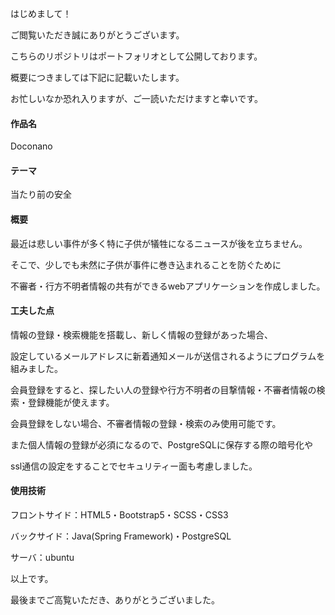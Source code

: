 はじめまして！

ご閲覧いただき誠にありがとうございます。

こちらのリポジトリはポートフォリオとして公開しております。

概要につきましては下記に記載いたします。

お忙しいなか恐れ入りますが、ご一読いただけますと幸いです。

#### 作品名

Doconano

#### テーマ

当たり前の安全


#### 概要

最近は悲しい事件が多く特に子供が犠牲になるニュースが後を立ちません。

そこで、少しでも未然に子供が事件に巻き込まれることを防ぐために

不審者・行方不明者情報の共有ができるwebアプリケーションを作成しました。


#### 工夫した点

情報の登録・検索機能を搭載し、新しく情報の登録があった場合、

設定しているメールアドレスに新着通知メールが送信されるようにプログラムを組みました。

会員登録をすると、探したい人の登録や行方不明者の目撃情報・不審者情報の検索・登録機能が使えます。

会員登録をしない場合、不審者情報の登録・検索のみ使用可能です。

また個人情報の登録が必須になるので、PostgreSQLに保存する際の暗号化や

ssl通信の設定をすることでセキュリティー面も考慮しました。


#### 使用技術

フロントサイド：HTML5・Bootstrap5・SCSS・CSS3

バックサイド：Java(Spring Framework)・PostgreSQL

サーバ：ubuntu

以上です。

最後までご高覧いただき、ありがとうございました。
